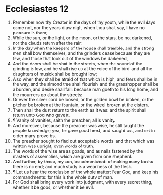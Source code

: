 ﻿# Ecclesiastes  12
1. Remember now thy Creator in the days of thy youth, while the evil days come not, nor the years draw nigh, when thou shalt say, I have no pleasure in them; 
2. While the sun, or the light, or the moon, or the stars, be not darkened, nor the clouds return after the rain: 
3. In the day when the keepers of the house shall tremble, and the strong men shall bow themselves, and the grinders cease because they are few, and those that look out of the windows be darkened, 
4. And the doors shall be shut in the streets, when the sound of the grinding is low, and he shall rise up at the voice of the bird, and all the daughters of musick shall be brought low; 
5. Also when they shall be afraid of that which is high, and fears shall be in the way, and the almond tree shall flourish, and the grasshopper shall be a burden, and desire shall fail: because man goeth to his long home, and the mourners go about the streets: 
6. Or ever the silver cord be loosed, or the golden bowl be broken, or the pitcher be broken at the fountain, or the wheel broken at the cistern. 
7. Then shall the dust return to the earth as it was: and the spirit shall return unto God who gave it. 
8. ¶ Vanity of vanities, saith the preacher; all is vanity. 
9. And moreover, because the preacher was wise, he still taught the people knowledge; yea, he gave good heed, and sought out, and set in order many proverbs. 
10. The preacher sought to find out acceptable words: and that which was written was upright, even words of truth. 
11. The words of the wise are as goads, and as nails fastened by the masters of assemblies, which are given from one shepherd. 
12. And further, by these, my son, be admonished: of making many books there is no end; and much study is a weariness of the flesh. 
13. ¶ Let us hear the conclusion of the whole matter: Fear God, and keep his commandments: for this is the whole duty of man. 
14. For God shall bring every work into judgment, with every secret thing, whether it be good, or whether it be evil. 

